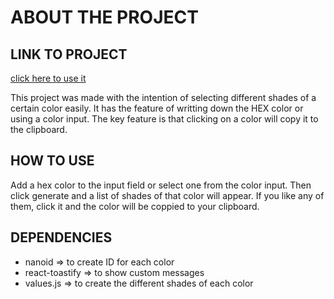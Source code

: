 # ABOUT THE PROJECT

## LINK TO PROJECT

[click here to use it](https://gsvb-colorgenerator.netlify.app)

This project was made with the intention of selecting different shades of a certain color easily.
It has the feature of writting down the HEX color or using a color input.
The key feature is that clicking on a color will copy it to the clipboard.

## HOW TO USE

Add a hex color to the input field or select one from the color input.
Then click generate and a list of shades of that color will appear.
If you like any of them, click it and the color will be coppied to your clipboard.

## DEPENDENCIES

- nanoid => to create ID for each color
- react-toastify => to show custom messages
- values.js => to create the different shades of each color
